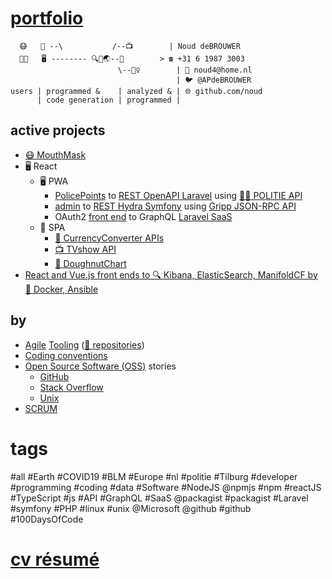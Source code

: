 # [portfolio](http://github.com/noud/portfolio#portfolio)
```
  😷   📱 --\           /--📺        | Noud deBROUWER
  👨‍💻   🖥️ -------- 🔍🐧🌏--💱        > ☎️ +31 6 1987 3003
                        \--👮‍♀️        | 📧 noud4@home.nl
                                     | 🐦 @APdeBROUWER
users | programmed &    | analyzed & | 🌐 github.com/noud
      | code generation | programmed | 
```
## active projects
- [😷 MouthMask](http://github.com/noud/mouth-mask)
- 🖥️ React
    - 🖥️ PWA
        - [PolicePoints](http://github.com/noud/react-redux-openapi-politie) to [REST OpenAPI Laravel](http://github.com/noud/laravel-api-platform) using [👮‍♀️ POLITIE API](http://github.com/noud/politie-open-data-api)
        - [admin](http://github.com/noud/react-admin-rest-openapi-gripp) to [REST Hydra Symfony](http://github.com/noud/gripp_symfony) using [Gripp JSON-RPC API](http://github.com/noud/gripp_api)
        - OAuth2 [front end](http://github.com/noud/frontend) to GraphQL [Laravel SaaS](http://github.com/noud/saas)
    - 📱 SPA
        - [💱 CurrencyConverter APIs](http://github.com/noud/CurrencyConverter-SaaS)
        - [📺 TVshow API](http://github.com/noud/cra-tv-show)
        - [🍩 DoughnutChart](http://github.com/noud/cra-chartjs)
- [React and Vue.js front ends to 🔍 Kibana, ElasticSearch, ManifoldCF by 🐧 Docker, Ansible](http://github.com/noud/elasticsearch-docker-ansible)
## by
- [Agile](http://wikipedia.org/wiki/Agile_tooling) [Tooling](http://github.com/noud/portfolio/blob/master/README_Tooling.md) ([📁 repositories](http://github.com/noud?tab=repositories))
- [Coding conventions](http://github.com/noud/github-community-templates/blob/master/README-Coding-conventions.md)
- [Open Source Software (OSS)](http://opensource.org/) stories
    - [GitHub](http://github.com/noud?tab=overview&from=2012-06-01&to=2012-06-30)
    - [Stack Overflow](http://stackoverflow.com/story/noud)
    - [Unix](http://pkgsrc.se/bbmaint.php?maint=noud4@users.sourceforge.net)
- [SCRUM](http://github.com/noud?tab=projects)
# tags
#all #Earth #COVID19 #BLM #Europe #nl #politie #Tilburg #developer #programming #coding #data #Software #NodeJS @npmjs #npm #reactJS #TypeScript #js #API #GraphQL #SaaS @packagist #packagist #Laravel #symfony #PHP #linux #unix @Microsoft @github #github #100DaysOfCode
# [cv résumé](http://github.com/noud/resume#cv-resume)